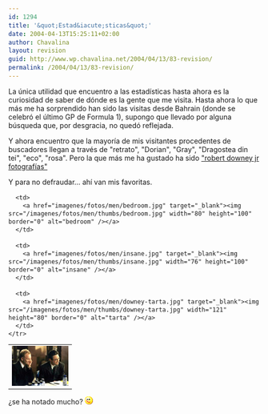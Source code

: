 ```yaml
---
id: 1294
title: '&quot;Estad&iacute;sticas&quot;'
date: 2004-04-13T15:25:11+02:00
author: Chavalina
layout: revision
guid: http://www.wp.chavalina.net/2004/04/13/83-revision/
permalink: /2004/04/13/83-revision/
---
```

La &uacute;nica utilidad que encuentro a las estad&iacute;sticas hasta ahora es la curiosidad de saber de d&oacute;nde es la gente que me visita. Hasta ahora lo que más me ha sorprendido han sido las visitas desde Bahrain (donde se celebr&oacute; el &uacute;ltimo GP de Formula 1), supongo que llevado por alguna b&uacute;squeda que, por desgracia, no qued&oacute; reflejada.

Y ahora encuentro que la mayor&iacute;a de mis visitantes procedentes de buscadores llegan a través de "retrato", "Dorian", "Gray", "Dragostea din tei", "eco", "rosa". Pero la que más me ha gustado ha sido <a href="http://mx.search.yahoo.com/search/mx?va=robert+downey+jr+fotografias&#038;ei=UTF-8&#038;n=10&#038;fl=1&#038;vl=lang_es&#038;xargs=0&#038;fr=fp-tab-web-t&#038;b=1" target="_blank">"robert downey jr fotograf&iacute;as"</a> 

Y para no defraudar… ah&iacute; van mis favoritas.

<p align="center">
  <table border="0">
    <tr>
      <td>
        <a href="imagenes/fotos/men/downey-sting.jpg" target="_blank"><img src="/imagenes/fotos/men/thumbs/downey-sting.jpg" width="113" height="80" border="0" alt="downey - sting" /></a>
      </td>
      
      <td>
        <a href="imagenes/fotos/men/bedroom.jpg" target="_blank"><img src="/imagenes/fotos/men/thumbs/bedroom.jpg" width="80" height="100" border="0" alt="bedroom" /></a>
      </td>
      
      <td>
        <a href="imagenes/fotos/men/insane.jpg" target="_blank"><img src="/imagenes/fotos/men/thumbs/insane.jpg" width="76" height="100" border="0" alt="insane" /></a>
      </td>
      
      <td>
        <a href="imagenes/fotos/men/downey-tarta.jpg" target="_blank"><img src="/imagenes/fotos/men/thumbs/downey-tarta.jpg" width="121" height="80" border="0" alt="tarta" /></a>
      </td>
    </tr>
  </table>
  
  <p>
    &iquest;se ha notado mucho? <img src="/imagenes/emoticonos/guino.gif" width="16" height="16" alt="gui&ntilde;o" />
  </p>
